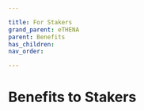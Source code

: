 ```yaml
---

title: For Stakers
grand_parent: eTHENA
parent: Benefits
has_children:
nav_order:

---
```



# Benefits to Stakers
